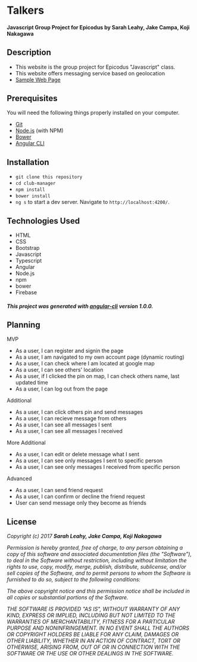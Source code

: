 # Talkers

#### Javascript Group Project for Epicodus by Sarah Leahy, Jake Campa, Koji Nakagawa

## Description
* This website is the group project for Epicodus "Javascript" class.
* This website offers messaging service based on geolocation
* [Sample Web Page](https://stalking-caf97.firebaseapp.com/)

## Prerequisites
You will need the following things properly installed on your computer.

* [Git](https://git-scm.com/)
* [Node.js](https://nodejs.org/) (with NPM)
* [Bower](https://bower.io/)
* [Angular CLI](https://cli.angular.io/)


## Installation
* `git clone this repository`
* `cd club-manager`
* `npm install`
* `bower install`
* `ng s` to start a dev server. Navigate to `http://localhost:4200/`.


## Technologies Used
  * HTML
  * CSS
  * Bootstrap
  * Javascript
  * Typescript
  * Angular
  * Node.js
  * npm
  * bower
  * Firebase

##### This project was generated with [angular-cli](https://github.com/angular/angular-cli) version 1.0.0.

## Planning
MVP
  * As a user, I can register and signin the page
  * As a user, I am navigated to my own account page (dynamic routing)
  * As a user, I can check where I am located at google map
  * As a user, I can see others' location
  * As a user, if I clicked the pin on map, I can check others name, last updated time
  * As a user, I can log out from the page

Additional
  * As a user, I can click others pin and send messages
  * As a user, I can recieve message from others
  * As a user, I can see all messages I sent
  * As a user, I can see all messages I received


More Additional
  * As a user, I can edit or delete message what I sent
  * As a user, I can see only messages I sent to specific person
  * As a user, I can see only messages I received from specific person


Advanced
  * As a user, I can send friend request
  * As a user, I can confirm or decline the friend request  
  * User can send message only they become as friends


## License
  _Copyright (c) 2017 **Sarah Leahy, Jake Campa, Koji Nakagawa**_

  _Permission is hereby granted, free of charge, to any person obtaining a copy
  of this software and associated documentation files (the "Software"), to deal
  in the Software without restriction, including without limitation the rights
  to use, copy, modify, merge, publish, distribute, sublicense, and/or sell
  copies of the Software, and to permit persons to whom the Software is
  furnished to do so, subject to the following conditions:_

  _The above copyright notice and this permission notice shall be included in all
  copies or substantial portions of the Software._

  _THE SOFTWARE IS PROVIDED "AS IS", WITHOUT WARRANTY OF ANY KIND, EXPRESS OR
  IMPLIED, INCLUDING BUT NOT LIMITED TO THE WARRANTIES OF MERCHANTABILITY,
  FITNESS FOR A PARTICULAR PURPOSE AND NONINFRINGEMENT. IN NO EVENT SHALL THE
  AUTHORS OR COPYRIGHT HOLDERS BE LIABLE FOR ANY CLAIM, DAMAGES OR OTHER
  LIABILITY, WHETHER IN AN ACTION OF CONTRACT, TORT OR OTHERWISE, ARISING FROM,
  OUT OF OR IN CONNECTION WITH THE SOFTWARE OR THE USE OR OTHER DEALINGS IN THE
  SOFTWARE._
